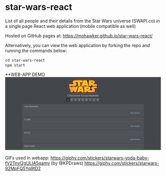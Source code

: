 # star-wars-react
List of all people and their details from the Star Wars universe (SWAPI.co) in a single page React web application (mobile compatible as well)

Hosted on GitHub pages at: https://mohawker.github.io/star-wars-react/

Alternatively, you can view the web application by forking the repo and running the commands below:

```
cd star-wars-react
npm start
```
**WEB-APP DEMO
![](star-wars-react-gif.gif)



GIFs used in webapp: 
https://giphy.com/stickers/starwars-yoda-baby-fV2Tnvl2gULIA5qamy (by @KPDraws)
https://giphy.com/stickers/starwars-92MpFQ5Yq9tD2
